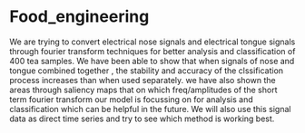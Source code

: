 # Food_engineering
We are trying to convert electrical nose signals and electrical tongue signals through fourier transform techniques for better analysis and classification of 400 tea samples. We have been able to show that when signals of nose and tongue combined together , the stability and accuracy of the
clssification process increases than when used separately. we have also shown the areas through saliency maps that on which freq/amplitudes of the short term fourier transform our model is focussing on for analysis and classification which 
can be helpful in the future.
We will also use this signal data as direct time series and try to see which method is working best.
